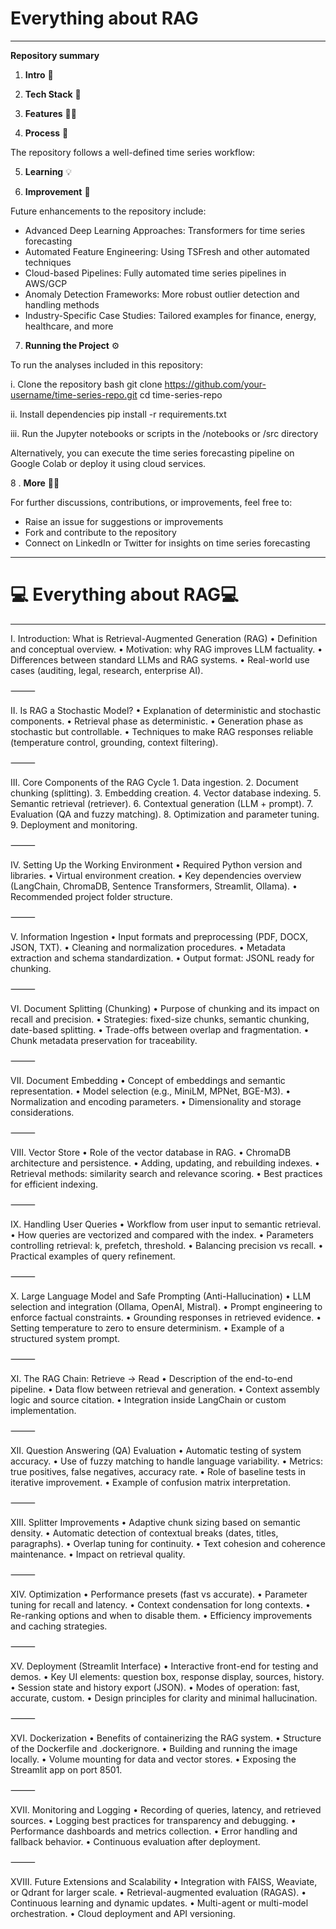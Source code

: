 # Everything about RAG


---------------------------------------------

**Repository summary**

1.  **Intro** 🧳

2.  **Tech Stack** 🤖

3.  **Features** 🤳🏽

4.  **Process** 👣

The repository follows a well-defined time series workflow:

5.  **Learning** 💡

6.  **Improvement** 🔩

Future enhancements to the repository include:

- Advanced Deep Learning Approaches: Transformers for time series forecasting
- Automated Feature Engineering: Using TSFresh and other automated techniques
- Cloud-based Pipelines: Fully automated time series pipelines in AWS/GCP
- Anomaly Detection Frameworks: More robust outlier detection and handling methods
- Industry-Specific Case Studies: Tailored examples for finance, energy, healthcare, and more

7.  **Running the Project** ⚙️

To run the analyses included in this repository:

i. Clone the repository
bash
git clone https://github.com/your-username/time-series-repo.git
cd time-series-repo

ii. Install dependencies
pip install -r requirements.txt

iii. Run the Jupyter notebooks or scripts in the /notebooks or /src directory

Alternatively, you can execute the time series forecasting pipeline on Google Colab or deploy it using cloud services.

8 .  **More** 🙌🏽

For further discussions, contributions, or improvements, feel free to:

- Raise an issue for suggestions or improvements
- Fork and contribute to the repository
- Connect on LinkedIn or Twitter for insights on time series forecasting


---------------------------------------------

# :computer: Everything about RAG:computer:

---------------------------------------------

I. Introduction: What is Retrieval-Augmented Generation (RAG)
	•	Definition and conceptual overview.
	•	Motivation: why RAG improves LLM factuality.
	•	Differences between standard LLMs and RAG systems.
	•	Real-world use cases (auditing, legal, research, enterprise AI).

⸻

II. Is RAG a Stochastic Model?
	•	Explanation of deterministic and stochastic components.
	•	Retrieval phase as deterministic.
	•	Generation phase as stochastic but controllable.
	•	Techniques to make RAG responses reliable (temperature control, grounding, context filtering).

⸻

III. Core Components of the RAG Cycle
	1.	Data ingestion.
	2.	Document chunking (splitting).
	3.	Embedding creation.
	4.	Vector database indexing.
	5.	Semantic retrieval (retriever).
	6.	Contextual generation (LLM + prompt).
	7.	Evaluation (QA and fuzzy matching).
	8.	Optimization and parameter tuning.
	9.	Deployment and monitoring.

⸻

IV. Setting Up the Working Environment
	•	Required Python version and libraries.
	•	Virtual environment creation.
	•	Key dependencies overview (LangChain, ChromaDB, Sentence Transformers, Streamlit, Ollama).
	•	Recommended project folder structure.

⸻

V. Information Ingestion
	•	Input formats and preprocessing (PDF, DOCX, JSON, TXT).
	•	Cleaning and normalization procedures.
	•	Metadata extraction and schema standardization.
	•	Output format: JSONL ready for chunking.

⸻

VI. Document Splitting (Chunking)
	•	Purpose of chunking and its impact on recall and precision.
	•	Strategies: fixed-size chunks, semantic chunking, date-based splitting.
	•	Trade-offs between overlap and fragmentation.
	•	Chunk metadata preservation for traceability.

⸻

VII. Document Embedding
	•	Concept of embeddings and semantic representation.
	•	Model selection (e.g., MiniLM, MPNet, BGE-M3).
	•	Normalization and encoding parameters.
	•	Dimensionality and storage considerations.

⸻

VIII. Vector Store
	•	Role of the vector database in RAG.
	•	ChromaDB architecture and persistence.
	•	Adding, updating, and rebuilding indexes.
	•	Retrieval methods: similarity search and relevance scoring.
	•	Best practices for efficient indexing.

⸻

IX. Handling User Queries
	•	Workflow from user input to semantic retrieval.
	•	How queries are vectorized and compared with the index.
	•	Parameters controlling retrieval: k, prefetch, threshold.
	•	Balancing precision vs recall.
	•	Practical examples of query refinement.

⸻

X. Large Language Model and Safe Prompting (Anti-Hallucination)
	•	LLM selection and integration (Ollama, OpenAI, Mistral).
	•	Prompt engineering to enforce factual constraints.
	•	Grounding responses in retrieved evidence.
	•	Setting temperature to zero to ensure determinism.
	•	Example of a structured system prompt.

⸻

XI. The RAG Chain: Retrieve → Read
	•	Description of the end-to-end pipeline.
	•	Data flow between retrieval and generation.
	•	Context assembly logic and source citation.
	•	Integration inside LangChain or custom implementation.

⸻

XII. Question Answering (QA) Evaluation
	•	Automatic testing of system accuracy.
	•	Use of fuzzy matching to handle language variability.
	•	Metrics: true positives, false negatives, accuracy rate.
	•	Role of baseline tests in iterative improvement.
	•	Example of confusion matrix interpretation.

⸻

XIII. Splitter Improvements
	•	Adaptive chunk sizing based on semantic density.
	•	Automatic detection of contextual breaks (dates, titles, paragraphs).
	•	Overlap tuning for continuity.
	•	Text cohesion and coherence maintenance.
	•	Impact on retrieval quality.

⸻

XIV. Optimization
	•	Performance presets (fast vs accurate).
	•	Parameter tuning for recall and latency.
	•	Context condensation for long contexts.
	•	Re-ranking options and when to disable them.
	•	Efficiency improvements and caching strategies.

⸻

XV. Deployment (Streamlit Interface)
	•	Interactive front-end for testing and demos.
	•	Key UI elements: question box, response display, sources, history.
	•	Session state and history export (JSON).
	•	Modes of operation: fast, accurate, custom.
	•	Design principles for clarity and minimal hallucination.

⸻

XVI. Dockerization
	•	Benefits of containerizing the RAG system.
	•	Structure of the Dockerfile and .dockerignore.
	•	Building and running the image locally.
	•	Volume mounting for data and vector stores.
	•	Exposing the Streamlit app on port 8501.

⸻

XVII. Monitoring and Logging
	•	Recording of queries, latency, and retrieved sources.
	•	Logging best practices for transparency and debugging.
	•	Performance dashboards and metrics collection.
	•	Error handling and fallback behavior.
	•	Continuous evaluation after deployment.

⸻

XVIII. Future Extensions and Scalability
	•	Integration with FAISS, Weaviate, or Qdrant for larger scale.
	•	Retrieval-augmented evaluation (RAGAS).
	•	Continuous learning and dynamic updates.
	•	Multi-agent or multi-model orchestration.
	•	Cloud deployment and API versioning.
